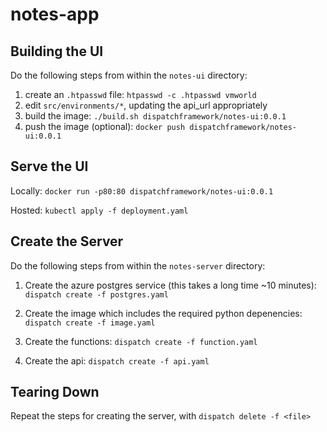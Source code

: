 # notes-app

## Building the UI

Do the following steps from within the `notes-ui` directory:

1. create an `.htpasswd` file:
    `htpasswd -c .htpasswd vmworld`
2. edit `src/environments/*`, updating the api_url appropriately
3. build the image:
    `./build.sh dispatchframework/notes-ui:0.0.1`
4. push the image (optional):
    `docker push dispatchframework/notes-ui:0.0.1`

## Serve the UI

Locally:
    `docker run -p80:80 dispatchframework/notes-ui:0.0.1`

Hosted:
    `kubectl apply -f deployment.yaml`

## Create the Server

Do the following steps from within the `notes-server` directory:

1. Create the azure postgres service (this takes a long time ~10 minutes):
    `dispatch create -f postgres.yaml`

2. Create the image which includes the required python depenencies:
    `dispatch create -f image.yaml`

3. Create the functions:
    `dispatch create -f function.yaml`

4. Create the api:
    `dispatch create -f api.yaml`

## Tearing Down

Repeat the steps for creating the server, with `dispatch delete -f <file>`
